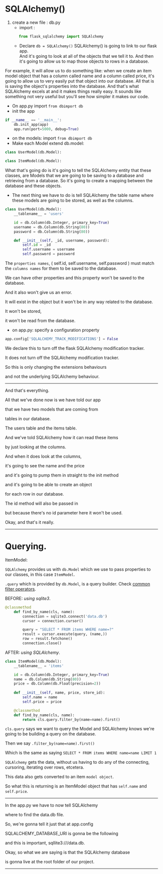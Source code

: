 # SQLAlchemy()

1. create a new file : db.py
    - import :
   ```python 
      from flask_sqlalchemy import SQLAlchemy 
   ```
   - Declare `db = SQLAlchemy()`
     SQLAlchemy() is going to link to our flask app.    
     And it's going to look at all of the objects that we tell it to. 
     And then it's going to allow us to map those objects to rows in a database.



For example, it will allow us to do something like:
when we create an item model object that has a column called name and a column called price,
it's going to allow us to very easily put that object into our database.
All that is is saving the object's properties into the database.
And that's what SQLAlchemy excels at and it makes things really easy.
It sounds like something not very useful but you'll see how simpler it makes our code.



- On app.py import `from dbimport db`
- init the app
```python
if __name__ == '__main__':
    db.init_app(app)
    app.run(port=5000, debug=True)

```

- on the models: import `from dbimport db`
- Make each Model extend db.model:
```python
class UserModel(db.Model):
```
```python
class ItemModel(db.Model):
```
What that's going do is it's going to tell the SQLAlchemy entity that these classes,
are Models that we are going to be saving to a database and retrieving from a database.
So it's going to create a mapping between the database and these objects.


- The next thing we have to do is tell SQLAlchemy the table name where these models are going to be stored, as well as the columns.

```python
class UserModel(db.Model):
    __tablename__ = 'users'

    id = db.Column(db.Integer, primary_key=True)
    username = db.Column(db.String(80))
    password = db.Column(db.String(80))

    def __init__(self, _id, username, password):
        self.id = _id
        self.username = username
        self.password = password
```

The `properties names`, ( self.id, self.username, self.password ) must match the `columns names` for them to be saved to the database.

We can have other properties and this property won't be saved to the database.

And it also won't give us an error.

It will exist in the object but it won't be in any way related to the database.

It won't be stored,

it won't be read from the database.


- on app.py: specify a configuration property
```python
app.config['SQLALCHEMY_TRACK_MODIFICATIONS'] = False
```

We declare this to turn off the flask SQLAlchemy modification tracker.

It does not turn off the SQLAlchemy modification tracker.

So this is only changing the extensions behaviours

and not the underlying SQLAlchemy behaviour.

<hr>
And that's everything.

All that we've done now is we have told our app

that we have two models that are coming from

tables in our database.

The users table and the items table.

And we've told SQLAlchemy how it can read these items

by just looking at the columns.

And when it does look at the columns,

it's going to see the name and the price

and it's going to pump them in straight to the init method

and it's going to be able to create an object

for each row in our database.

The id method will also be passed in

but because there's no id parameter here it won't be used.

Okay, and that's it really.
 <hr>

# Querying.

ItemModel:

`SQLAlchemy` provides us with `db.Model` which we use to pass properties to our classes, in this case `ItemModel`. 

`.query` which is provided by `db.Model`,  is a query builder.
Check [common filter operators](https://docs.sqlalchemy.org/en/13/orm/tutorial.html#common-filter-operators).

BEFORE: *using sqlite3*.
```python
@classmethod
    def find_by_name(cls, name):
        connection = sqlite3.connect('data.db')
        cursor = connection.cursor()

        query = "SELECT * FROM items WHERE name=?"
        result = cursor.execute(query, (name,))
        row = result.fetchone()
        connection.close()
```





AFTER: *using SQLAlchemy*.
```python
class ItemModel(db.Model):
    __tablename__ = 'items'

    id = db.Column(db.Integer, primary_key=True)
    name = db.Column(db.String(80))
    price = db.Column(db.Float(precision=2))
    
    def __init__(self, name, price, store_id):
        self.name = name
        self.price = price

    @classmethod
    def find_by_name(cls, name):
        return cls.query.filter_by(name=name).first()
```



`cls.query` says we want to query the Model and SQLAlchemy knows we're going to be building a query on the database.

Then we say `.filter_by(name=name).first()` 

Which is the same as saying `SELECT * FROM items WHERE name=name LIMIT 1`

`SQLAlchemy` gets the data, without us having to do any of the connecting, 
cursoring, iterating over rows, etcetera.

This data also gets converted to an item `model object`.

So what this is returning is an ItemModel object that has `self.name` and `self.price`.

<hr>

In the app.py we have to now tell SQLAlchemy

where to find the data.db file.

So, we're gonna tell it just that at app.config

SQLALCHEMY_DATABASE_URI is gonna be the following

and this is important, sqllite3:///data.db.

Okay, so what we are saying is that the SQLAlchemy database

is gonna live at the root folder of our project.

<hr>